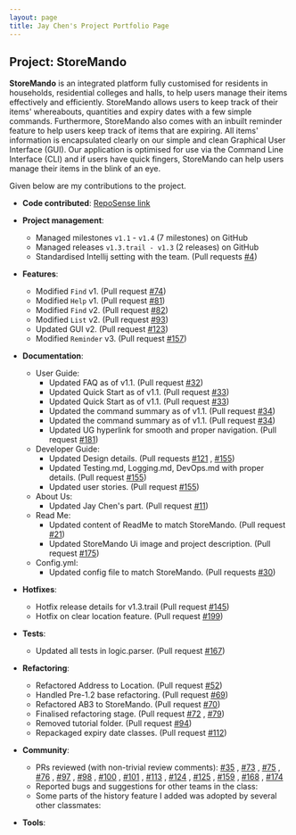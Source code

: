 ```yaml
---
layout: page 
title: Jay Chen's Project Portfolio Page
---
```


## Project: StoreMando

**StoreMando** is an integrated platform fully customised for residents in households, residential colleges and halls,
to help users manage their items effectively and efficiently. StoreMando allows users to keep track of their items'
whereabouts, quantities and expiry dates with a few simple commands. Furthermore, StoreMando also comes with an inbuilt
reminder feature to help users keep track of items that are expiring. All items' information is encapsulated clearly on
our simple and clean Graphical User Interface (GUI). Our application is optimised for use via the Command Line
Interface (CLI) and if users have quick fingers, StoreMando can help users manage their items in the blink of an eye.

Given below are my contributions to the project.

* **Code
  contributed**: [RepoSense link](https://nus-cs2103-ay2021s2.github.io/tp-dashboard/?search=&sort=groupTitle&sortWithin=title&since=2021-02-19&timeframe=commit&mergegroup=&groupSelect=groupByRepos&breakdown=false&tabOpen=true&tabType=authorship&zFR=false&tabAuthor=JayChenYJ&tabRepo=AY2021S2-CS2103T-W10-2%2Ftp%5Bmaster%5D&authorshipIsMergeGroup=false&authorshipFileTypes=docs~functional-code~test-code&authorshipIsBinaryFileTypeChecked=false)

* **Project management**:
    * Managed milestones `v1.1` - `v1.4` (7 milestones) on GitHub
    * Managed releases `v1.3.trail - v1.3` (2 releases) on GitHub
    * Standardised Intellij setting with the team. (Pull
      requests [\#4](https://github.com/AY2021S2-CS2103T-W10-2/tp/pull/4))

* **Features**:
    * Modified `Find` v1. (Pull request [\#74](https://github.com/AY2021S2-CS2103T-W10-2/tp/pull/74))
    * Modified `Help` v1. (Pull request [\#81](https://github.com/AY2021S2-CS2103T-W10-2/tp/pull/81))
    * Modified `Find` v2. (Pull request [\#82](https://github.com/AY2021S2-CS2103T-W10-2/tp/pull/82))
    * Modified `List` v2. (Pull request [\#93](https://github.com/AY2021S2-CS2103T-W10-2/tp/pull/93))
    * Updated GUI v2. (Pull request [\#123](https://github.com/AY2021S2-CS2103T-W10-2/tp/pull/123))
    * Modified `Reminder` v3. (Pull request [\#157](https://github.com/AY2021S2-CS2103T-W10-2/tp/pull/157))

* **Documentation**:
    * User Guide:
        * Updated FAQ as of v1.1. (Pull request [\#32](https://github.com/AY2021S2-CS2103T-W10-2/tp/pull/32))
        * Updated Quick Start as of v1.1. (Pull request [\#33](https://github.com/AY2021S2-CS2103T-W10-2/tp/pull/33))
        * Updated Quick Start as of v1.1. (Pull request [\#33](https://github.com/AY2021S2-CS2103T-W10-2/tp/pull/33))
        * Updated the command summary as of v1.1. (Pull
          request [\#34](https://github.com/AY2021S2-CS2103T-W10-2/tp/pull/34))
        * Updated the command summary as of v1.1. (Pull
          request [\#34](https://github.com/AY2021S2-CS2103T-W10-2/tp/pull/34))
        * Updated UG hyperlink for smooth and proper navigation. (Pull
          request [\#181](https://github.com/AY2021S2-CS2103T-W10-2/tp/pull/181))
    * Developer Guide:
        * Updated Design details. (Pull requests [\#121](https://github.com/AY2021S2-CS2103T-W10-2/tp/pull/121)
          , [\#155](https://github.com/AY2021S2-CS2103T-W10-2/tp/pull/155))
        * Updated Testing.md, Logging.md, DevOps.md with proper details. (Pull
          request [\#155](https://github.com/AY2021S2-CS2103T-W10-2/tp/pull/155))
        * Updated user stories. (Pull request [\#155](https://github.com/AY2021S2-CS2103T-W10-2/tp/pull/155))
    * About Us:
        * Updated Jay Chen's part. (Pull request [\#11](https://github.com/AY2021S2-CS2103T-W10-2/tp/pull/11))
    * Read Me:
        * Updated content of ReadMe to match StoreMando. (Pull
          request [\#21](https://github.com/AY2021S2-CS2103T-W10-2/tp/pull/21))
        * Updated StoreMando Ui image and project description. (Pull
          request [\#175](https://github.com/AY2021S2-CS2103T-W10-2/tp/pull/175))
    * Config.yml:
        * Updated config file to match StoreMando. (Pull
          requests [\#30](https://github.com/AY2021S2-CS2103T-W10-2/tp/pull/30))

* **Hotfixes**:
    * Hotfix release details for v1.3.trail (Pull
      request [\#145](https://github.com/AY2021S2-CS2103T-W10-2/tp/pull/145))
    * Hotfix on clear location feature. (Pull request [\#199](https://github.com/AY2021S2-CS2103T-W10-2/tp/pull/199))

* **Tests**:
    * Updated all tests in logic.parser. (Pull request [\#167](https://github.com/AY2021S2-CS2103T-W10-2/tp/pull/167))

* **Refactoring**:
    * Refactored Address to Location. (Pull request [\#52](https://github.com/AY2021S2-CS2103T-W10-2/tp/pull/52))
    * Handled Pre-1.2 base refactoring. (Pull request [\#69](https://github.com/AY2021S2-CS2103T-W10-2/tp/pull/69))
    * Refactored AB3 to StoreMando. (Pull request [\#70](https://github.com/AY2021S2-CS2103T-W10-2/tp/pull/70))
    * Finalised refactoring stage. (Pull request [\#72](https://github.com/AY2021S2-CS2103T-W10-2/tp/pull/72)
      , [\#79](https://github.com/AY2021S2-CS2103T-W10-2/tp/pull/79))
    * Removed tutorial folder. (Pull request [\#94](https://github.com/AY2021S2-CS2103T-W10-2/tp/pull/94))
    * Repackaged expiry date classes. (Pull request [\#112](https://github.com/AY2021S2-CS2103T-W10-2/tp/pull/112))

* **Community**:
    * PRs reviewed (with non-trivial review comments): [\#35](https://github.com/AY2021S2-CS2103T-W10-2/tp/pull/35)
      , [\#73](https://github.com/AY2021S2-CS2103T-W10-2/tp/pull/73)
      , [\#75](https://github.com/AY2021S2-CS2103T-W10-2/tp/pull/75)
      , [\#76](https://github.com/AY2021S2-CS2103T-W10-2/tp/pull/76)
      , [\#97](https://github.com/AY2021S2-CS2103T-W10-2/tp/pull/97)
      , [\#98](https://github.com/AY2021S2-CS2103T-W10-2/tp/pull/98)
      , [\#100](https://github.com/AY2021S2-CS2103T-W10-2/tp/pull/100)
      , [\#101](https://github.com/AY2021S2-CS2103T-W10-2/tp/pull/101)
      , [\#113](https://github.com/AY2021S2-CS2103T-W10-2/tp/pull/113)
      , [\#124](https://github.com/AY2021S2-CS2103T-W10-2/tp/pull/124)
      , [\#125](https://github.com/AY2021S2-CS2103T-W10-2/tp/pull/125)
      , [\#159](https://github.com/AY2021S2-CS2103T-W10-2/tp/pull/159)
      , [\#168](https://github.com/AY2021S2-CS2103T-W10-2/tp/pull/168)
      , [\#174](https://github.com/AY2021S2-CS2103T-W10-2/tp/pull/174)
    * Reported bugs and suggestions for other teams in the class:
    * Some parts of the history feature I added was adopted by several other classmates:

* **Tools**:
